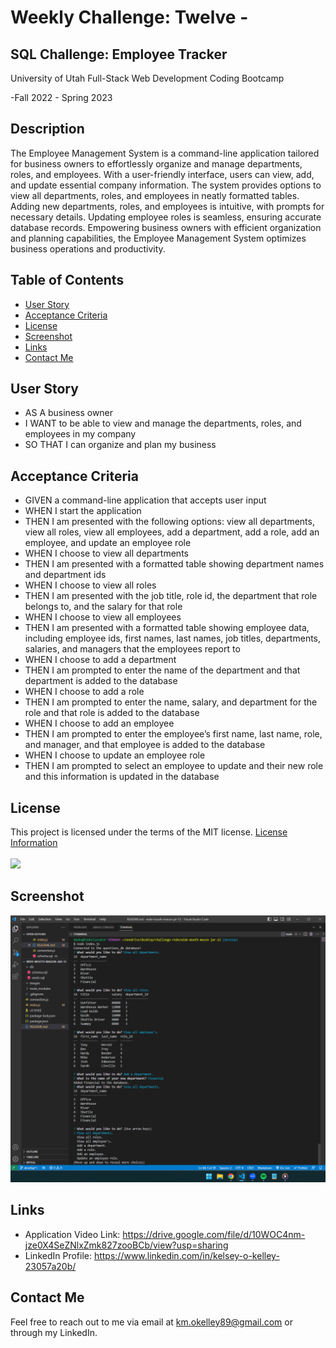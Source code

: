 # Weekly Challenge: Twelve -

## SQL Challenge: Employee Tracker

  University of Utah
  Full-Stack Web Development Coding Bootcamp

  -Fall 2022 - Spring 2023

## Description

  The Employee Management System is a command-line application tailored for business owners to effortlessly organize and manage departments, roles, and employees. With a user-friendly interface, users can view, add, and update essential company information. The system provides options to view all departments, roles, and employees in neatly formatted tables. Adding new departments, roles, and employees is intuitive, with prompts for necessary details. Updating employee roles is seamless, ensuring accurate database records. Empowering business owners with efficient organization and planning capabilities, the Employee Management System optimizes business operations and productivity.  

## Table of Contents

- [User Story](#user-story)
- [Acceptance Criteria](#acceptance-criteria)
- [License](#license)
- [Screenshot](#screenshot)
- [Links](#links)
- [Contact Me](#contact-me)

## User Story

  * AS A business owner
  * I WANT to be able to view and manage the departments, roles, and employees in my company
  * SO THAT I can organize and plan my business

## Acceptance Criteria 

  * GIVEN a command-line application that accepts user input
  * WHEN I start the application
  * THEN I am presented with the following options: view all departments, view all roles, view all employees, add a department, add a role, add an employee, and update an employee role
  * WHEN I choose to view all departments
  * THEN I am presented with a formatted table showing department names and department ids
  * WHEN I choose to view all roles
  * THEN I am presented with the job title, role id, the department that role belongs to, and the salary for that role
  * WHEN I choose to view all employees
  * THEN I am presented with a formatted table showing employee data, including employee ids, first names, last names, job titles, departments, salaries, and managers that the employees report to
  * WHEN I choose to add a department
  * THEN I am prompted to enter the name of the department and that department is added to the database
  * WHEN I choose to add a role
  * THEN I am prompted to enter the name, salary, and department for the role and that role is added to the database
  * WHEN I choose to add an employee
  * THEN I am prompted to enter the employee’s first name, last name, role, and manager, and that employee is added to the database
  * WHEN I choose to update an employee role
  * THEN I am prompted to select an employee to update and their new role and this information is updated in the database

## License

  This project is licensed under the terms of the MIT license.
  [License Information](https://choosealicense.com/licenses/mit)
  <br/>
  <br/>
  <a href="https://choosealicense.com/licenses/mit">
  <img src="https://img.shields.io/badge/License-MIT-blue" />
  </a>

## Screenshot

 ![alt_text](./images/Screenshot%20(46).png)

## Links

  * Application Video Link: https://drive.google.com/file/d/10WOC4nm-jze0X4SeZNlxZmk827zooBCb/view?usp=sharing
  * LinkedIn Profile: https://www.linkedin.com/in/kelsey-o-kelley-23057a20b/

## Contact Me

  Feel free to reach out to me via email at km.okelley89@gmail.com or through my LinkedIn.